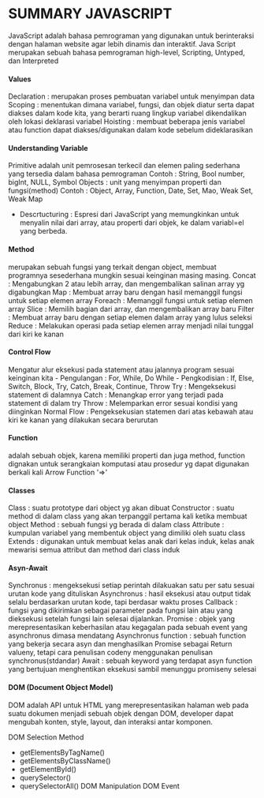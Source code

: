 <h1>SUMMARY JAVASCRIPT</h1>

JavaScript adalah bahasa pemrograman yang digunakan untuk berinteraksi dengan halaman website agar lebih dinamis dan interaktif. Java Script merupakan sebuah bahasa pemrograman high-level, Scripting, Untyped, dan Interpreted

<h4>Values</h4>
Declaration : merupakan proses pembuatan variabel untuk menyimpan data
Scoping : menentukan dimana variabel, fungsi, dan objek diatur serta dapat diakses dalam kode kita, yang berarti ruang lingkup variabel dikendalikan oleh lokasi deklarasi variabel
Hoisting : membuat beberapa jenis variabel atau function dapat diakses/digunakan dalam kode sebelum dideklarasikan

<h4>Understanding Variable</h4>
Primitive adalah unit pemrosesan terkecil dan elemen paling sederhana yang tersedia dalam bahasa pemrograman
Contoh :
String, Bool number, bigInt, NULL, Symbol
Objects : unit yang menyimpan properti dan fungsi(method)
Contoh :
Object, Array, Function, Date, Set, Mao, Weak Set, Weak Map

- Descrtucturing : Espresi dari JavaScript yang memungkinkan untuk menyalin nilai dari array, atau properti dari objek, ke dalam variabl=el yang berbeda.

<h4>Method</h4>
merupakan sebuah fungsi yang terkait dengan object, membuat programnya sesederhana mungkin sesuai keinginan masing masing.
Concat : Mengabungkan 2 atau lebih array, dan mengembalikan salinan array yg digabungkan
Map : Membuat array baru dengan hasil memanggil fungsi untuk setiap elemen array
Foreach : Memanggil fungsi untuk setiap elemen array
Slice : Memilih bagian dari array, dan mengembalikan array baru
Filter : Membuat array baru dengan setiap elemen dalam array yang lulus seleksi
Reduce : Melakukan operasi pada setiap elemen array menjadi nilai tunggal dari kiri ke kanan 

<h4>Control Flow</h4>
Mengatur alur eksekusi pada statement atau jalannya program sesuai keinginan kita
- Pengulangan : For, While, Do While
- Pengkodisian : If, Else, Switch, Block, Try, Catch, Break, Continue, Throw
Try : Mengeksekusi statement di dalamnya
Catch : Menangkap error yang terjadi pada statement di dalam try
Throw : Melemparkan error sesuai kondisi yang diinginkan
Normal Flow : Pengeksekusian statemen dari atas kebawah atau kiri ke kanan yang dilakukan secara berurutan

<h4>Function</h4>
adalah sebuah objek, karena memiliki properti dan juga method, function dignakan untuk serangkaian komputasi atau prosedur yg dapat digunakan berkali kali
Arrow Function '=>'

<h4>Classes</h4>
Class : suatu prototype dari object yg akan dibuat
Constructor : suatu method di dalam class yang akan terpanggil pertama kali ketika membuat object
Method : sebuah fungsi yg berada di dalam class
Attribute : kumpulan variabel yang membentuk object yang dimiliki oleh suatu class
Extends : digunakan untuk membuat kelas anak dari kelas induk, kelas anak mewarisi semua attribut dan method dari class induk

<h4>Asyn-Await</h4>
Synchronus : mengeksekusi setiap perintah dilakuakan satu per satu sesuai urutan kode yang dituliskan
Asynchronus : hasil eksekusi atau output tidak selalu berdasarkan urutan kode, tapi berdasar waktu proses
Callback : fungsi yang dikirimkan sebagai parameter pada fungsi lain atau yang dieksekusi setelah fungsi lain selesai dijalankan.
Promise : objek yang merepresentasikan keberhasilan atau kegagalan pada sebuah event yang asynchronus dimasa mendatang
Asynchronus function : sebuah function yang bekerja secara asyn dan menghasilkan Promise sebagai Return valueny, tetapi cara penulisan codeny menggunakan penulisan synchronus(stdandar)
Await : sebuah keyword yang terdapat asyn function yang bertujuan menghentikan eksekusi sambil menunggu promiseny selesai

<h4>DOM (Document Object Model)</h4>
DOM adalah API untuk HTML yang merepresentasikan halaman web pada suatu dokumen menjadi sebuah objek dengan DOM, developer dapat mengubah konten, style, layout, dan interaksi antar komponen.

DOM Selection Method
- getElementsByTagName()
- getElementsByClassName()
- getElementById()
- querySelector()
- querySelectorAll()
DOM Manipulation
DOM Event   